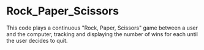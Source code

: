 # Rock_Paper_Scissors
This code plays a continuous "Rock, Paper, Scissors" game between a user and the computer, tracking and displaying the number of wins for each until the user decides to quit.
